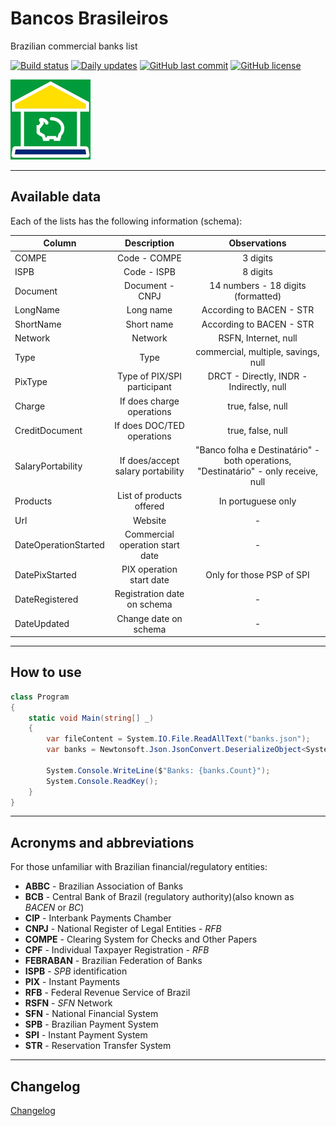 # Bancos Brasileiros

Brazilian commercial banks list

[![Build status](https://ci.appveyor.com/api/projects/status/f9sx7ux82epp8bd6?svg=true)](https://ci.appveyor.com/project/guibranco/bancosbrasileiros)
[![Daily updates](https://github.com/guibranco/BancosBrasileiros/actions/workflows/dailyUpdates.yml/badge.svg)](https://github.com/guibranco/BancosBrasileiros/actions/workflows/dailyUpdates.yml)
[![GitHub last commit](https://img.shields.io/github/last-commit/guibranco/BancosBrasileiros)](https://wakatime.com/badge/github/guibranco/BancosBrasileiros)
[![GitHub license](https://img.shields.io/github/license/guibranco/BancosBrasileiros)](https://wakatime.com/badge/github/guibranco/BancosBrasileiros)


![Bancos Brasileiros logo](logo.png)

---

## Available data

Each of the lists has the following information (schema):

| Column | Description | Observations |
|-------------------|:---------------------------------------:|:--------------------------------------------------------------------------:|
| COMPE | Code - COMPE | 3 digits |
| ISPB | Code - ISPB | 8 digits |
| Document | Document - CNPJ | 14 numbers - 18 digits (formatted) |
| LongName | Long name  | According to BACEN - STR |
| ShortName | Short name | According to BACEN - STR|
| Network | Network | RSFN, Internet, null |
| Type | Type | commercial, multiple, savings, null |
| PixType | Type of PIX/SPI participant | DRCT - Directly, INDR - Indirectly, null |
| Charge | If does charge operations | true, false, null | 
| CreditDocument | If does DOC/TED operations | true, false, null | 
| SalaryPortability | If does/accept salary portability | "Banco folha e Destinatário" - both operations, "Destinatário" - only receive, null | 
| Products | List of products offered | In portuguese only | 
| Url | Website | - |
| DateOperationStarted | Commercial operation start date | - |
| DatePixStarted | PIX operation start date | Only for those PSP of SPI |
| DateRegistered | Registration date on schema | - |
| DateUpdated | Change date on schema | - |

---

## How to use

```cs
class Program
{
    static void Main(string[] _)
    {
        var fileContent = System.IO.File.ReadAllText("banks.json");
        var banks = Newtonsoft.Json.JsonConvert.DeserializeObject<System.Collections.Generic.List<BancosBrasileiros.Bank>>(fileContent);

        System.Console.WriteLine($"Banks: {banks.Count}");
        System.Console.ReadKey();
    }
}
```

---

## Acronyms and abbreviations

For those unfamiliar with Brazilian financial/regulatory entities:

- **ABBC** - Brazilian Association of Banks
- **BCB** - Central Bank of Brazil (regulatory authority)(also known as *BACEN* or *BC*)
- **CIP** - Interbank Payments Chamber
- **CNPJ** - National Register of Legal Entities - *RFB*
- **COMPE** - Clearing System for Checks and Other Papers
- **CPF** - Individual Taxpayer Registration - *RFB*
- **FEBRABAN** - Brazilian Federation of Banks
- **ISPB** - *SPB* identification
- **PIX** - Instant Payments
- **RFB** - Federal Revenue Service of Brazil
- **RSFN** - *SFN* Network
- **SFN** - National Financial System
- **SPB** - Brazilian Payment System
- **SPI** - Instant Payment System
- **STR** - Reservation Transfer System

---

## Changelog

[Changelog](https://guibranco.github.io/BancosBrasileiros/CHANGELOG.html)
